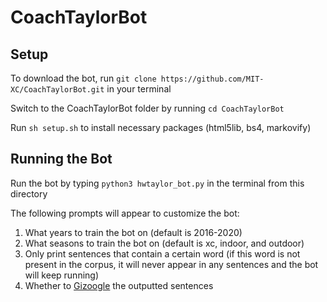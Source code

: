 # CoachTaylorBot

## Setup
To download the bot, run `git clone https://github.com/MIT-XC/CoachTaylorBot.git` in your terminal

Switch to the CoachTaylorBot folder by running `cd CoachTaylorBot`

Run `sh setup.sh` to install necessary packages (html5lib, bs4, markovify)

## Running the Bot
Run the bot by typing `python3 hwtaylor_bot.py` in the terminal from this directory

The following prompts will appear to customize the bot:
1. What years to train the bot on (default is 2016-2020)
2. What seasons to train the bot on (default is xc, indoor, and outdoor)
3. Only print sentences that contain a certain word (if this word is not present in the corpus, it will never appear in any sentences and the bot will keep running)
4. Whether to [Gizoogle](http://www.gizoogle.net/) the outputted sentences
